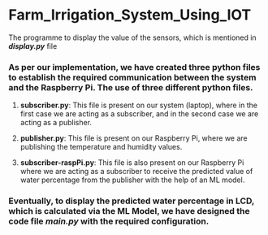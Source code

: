 # Farm_Irrigation_System_Using_IOT
The programme to display the value of the sensors, which is mentioned in ***display.py*** file

### As per our implementation, we have created three python files to establish the required communication between the system and the **Raspberry Pi**. The use of three different python files.

1. **subscriber.py**: This file is present on our system (laptop), where in the first case we are acting as a subscriber, and in the second case we are acting as a publisher.

2. **publisher.py**: This file is present on our Raspberry Pi, where we are publishing the temperature and humidity values.

3. **subscriber-raspPi.py**: This file is also present on our Raspberry Pi where we are acting as a subscriber to receive the predicted value of water percentage from the publisher with the help of an ML model.

### Eventually, to display the predicted water percentage in LCD, which is calculated via the ML Model, we have designed the code file ***main.py*** with the required configuration.
